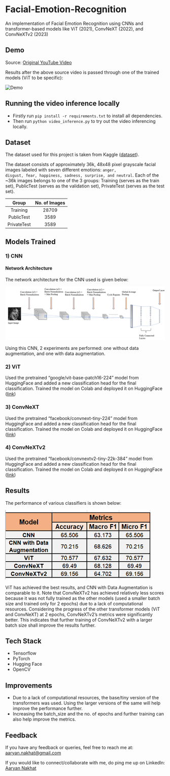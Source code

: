 # Facial-Emotion-Recognition
An implementation of Facial Emotion Recognition using CNNs and transformer-based models like ViT (2021), ConvNeXT (2022), and ConvNeXTv2 (2023)

## Demo

Source: <a href = "https://www.kaggle.com/datasets/deadskull7/fer2013">Original YouTube Video</a>

Results after the above source video is passed through one of the trained models (ViT to be specific):

![Demo](miscellaneous/demo-fer-vit.gif)


## Running the video inference locally

- Firstly run <code>pip install -r requirements.txt</code> to install all dependencies.
- Then run <code>python video_inference.py</code> to try out the video inferencing locally.


## Dataset

The dataset used for this project is taken from Kaggle (<a href = "https://www.kaggle.com/datasets/deadskull7/fer2013">dataset</a>).

The dataset consists of approximately 36k, 48x48 pixel grayscale facial images labeled with seven different emotions: <code>anger, disgust, fear, happiness, sadness, surprise, and neutral</code>. Each of the ~36k images belongs to one of the 3 groups: Training (serves as the train set), PublicTest (serves as the validation set), PrivateTest (serves as the test set).

|    Group    | No. of Images |
|:-----------:|:-------------:|
|   Training  |     28709     |
|  PublicTest |      3589     |
| PrivateTest |      3589     |

## Models Trained

### 1) CNN

#### Network Architecture

The network architecture for the CNN used is given below:

![](miscellaneous/CNN_architecture.png)

Using this CNN, 2 experiments are performed: one without data augmentation, and one with data augmentation.

### 2) ViT

Used the pretrained “google/vit-base-patch16-224” model from HuggingFace and added a new classification head for the final classification. Trained the model on Colab and deployed it on HuggingFace (<a href = "https://huggingface.co/Aaryan333/vit-base-finetuned-fer2013">link</a>)

### 3) ConvNeXT

Used the pretrained “facebook/convnext-tiny-224” model from HuggingFace and added a new classification head for the final classification. Trained the model on Colab and deployed it on HuggingFace (<a href = "https://huggingface.co/Aaryan333/convnext-tiny-finetuned-fer2013">link</a>)

### 4) ConvNeXTv2

Used the pretrained “facebook/convnextv2-tiny-22k-384” model from HuggingFace and added a new classification head for the final classification. Trained the model on Colab and deployed it on HuggingFace (<a href = "https://huggingface.co/Aaryan333/convnextv2-tiny-384-finetuned-fer2013">link</a>)

## Results

The performance of various classifiers is shown below:

![](miscellaneous/results.png)

ViT has achieved the best results, and CNN with Data Augmentation is comparable to it. Note that ConvNeXTv2 has achieved relatively less scores because it was not fully trained as the other models (used a smaller batch size and trained only for 2 epochs) due to a lack of computational resources. Considering the progress of the other transformer models (ViT and ConvNeXT) at 2 epochs, ConvNeXTv2’s metrics were significantly better. This indicates that further training of ConvNeXTv2 with a larger batch size shall improve the results further.


## Tech Stack

* Tensorflow
* PyTorch
* Hugging Face
* OpenCV 

## Improvements

* Due to a lack of computational resources, the base/tiny version of the transformers was used. Using the larger versions of the same will help improve the performance further.
* Increasing the batch_size and the no. of epochs and further training can also help improve the metrics.


## Feedback

If you have any feedback or queries, feel free to reach me at: aaryan.nakhat@gmail.com

If you would like to connect/collaborate with me, do ping me up on Linkedln: <a href = "https://www.linkedin.com/in/aaryan-nak" target="_blank">Aaryan Nakhat</a>
